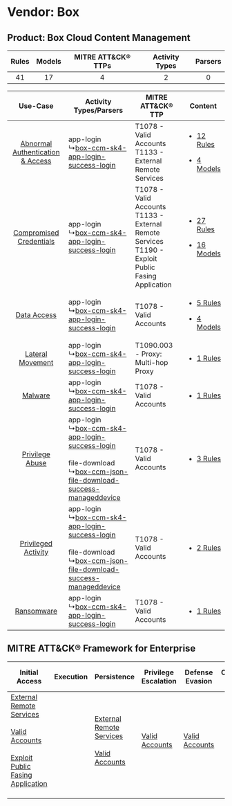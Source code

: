Vendor: Box
===========
Product: Box Cloud Content Management
-------------------------------------
| Rules | Models | MITRE ATT&CK® TTPs | Activity Types | Parsers |
|:-----:|:------:|:------------------:|:--------------:|:-------:|
|  41   |   17   |         4          |       2        |    0    |

|    Use-Case    | Activity Types/Parsers    | MITRE ATT&CK® TTP    | Content    |
|:----:| ---- | ---- | ---- |
| [Abnormal Authentication & Access](../../../UseCases/uc_abnormal_authentication_&_access.md) |  app-login<br> ↳[box-ccm-sk4-app-login-success-login](Ps/pC_boxccmsk4apploginsuccesslogin.md)<br>    | T1078 - Valid Accounts<br>T1133 - External Remote Services<br>    | [<ul><li>12 Rules</li></ul><ul><li>4 Models</li></ul>](RM/r_m_box_box_cloud_content_management_Abnormal_Authentication_&_Access.md) |
|          [Compromised Credentials](../../../UseCases/uc_compromised_credentials.md)          |  app-login<br> ↳[box-ccm-sk4-app-login-success-login](Ps/pC_boxccmsk4apploginsuccesslogin.md)<br>    | T1078 - Valid Accounts<br>T1133 - External Remote Services<br>T1190 - Exploit Public Fasing Application<br> | [<ul><li>27 Rules</li></ul><ul><li>16 Models</li></ul>](RM/r_m_box_box_cloud_content_management_Compromised_Credentials.md)         |
|    [Data Access](../../../UseCases/uc_data_access.md)    |  app-login<br> ↳[box-ccm-sk4-app-login-success-login](Ps/pC_boxccmsk4apploginsuccesslogin.md)<br>    | T1078 - Valid Accounts<br>    | [<ul><li>5 Rules</li></ul><ul><li>4 Models</li></ul>](RM/r_m_box_box_cloud_content_management_Data_Access.md)    |
|    [Lateral Movement](../../../UseCases/uc_lateral_movement.md)    |  app-login<br> ↳[box-ccm-sk4-app-login-success-login](Ps/pC_boxccmsk4apploginsuccesslogin.md)<br>    | T1090.003 - Proxy: Multi-hop Proxy<br>    | [<ul><li>1 Rules</li></ul>](RM/r_m_box_box_cloud_content_management_Lateral_Movement.md)    |
|    [Malware](../../../UseCases/uc_malware.md)    |  app-login<br> ↳[box-ccm-sk4-app-login-success-login](Ps/pC_boxccmsk4apploginsuccesslogin.md)<br>    | T1078 - Valid Accounts<br>    | [<ul><li>1 Rules</li></ul>](RM/r_m_box_box_cloud_content_management_Malware.md)    |
|    [Privilege Abuse](../../../UseCases/uc_privilege_abuse.md)    |  app-login<br> ↳[box-ccm-sk4-app-login-success-login](Ps/pC_boxccmsk4apploginsuccesslogin.md)<br><br> file-download<br> ↳[box-ccm-json-file-download-success-manageddevice](Ps/pC_boxccmjsonfiledownloadsuccessmanageddevice.md)<br> | T1078 - Valid Accounts<br>    | [<ul><li>3 Rules</li></ul>](RM/r_m_box_box_cloud_content_management_Privilege_Abuse.md)    |
|    [Privileged Activity](../../../UseCases/uc_privileged_activity.md)    |  app-login<br> ↳[box-ccm-sk4-app-login-success-login](Ps/pC_boxccmsk4apploginsuccesslogin.md)<br><br> file-download<br> ↳[box-ccm-json-file-download-success-manageddevice](Ps/pC_boxccmjsonfiledownloadsuccessmanageddevice.md)<br> | T1078 - Valid Accounts<br>    | [<ul><li>2 Rules</li></ul>](RM/r_m_box_box_cloud_content_management_Privileged_Activity.md)    |
|    [Ransomware](../../../UseCases/uc_ransomware.md)    |  app-login<br> ↳[box-ccm-sk4-app-login-success-login](Ps/pC_boxccmsk4apploginsuccesslogin.md)<br>    | T1078 - Valid Accounts<br>    | [<ul><li>1 Rules</li></ul>](RM/r_m_box_box_cloud_content_management_Ransomware.md)    |

MITRE ATT&CK® Framework for Enterprise
--------------------------------------
| Initial Access                                                                                                                                                                                                                         | Execution | Persistence                                                                                                                                      | Privilege Escalation                                                | Defense Evasion                                                     | Credential Access | Discovery | Lateral Movement | Collection | Command and Control                                                                                                                       | Exfiltration | Impact |
| -------------------------------------------------------------------------------------------------------------------------------------------------------------------------------------------------------------------------------------- | --------- | ------------------------------------------------------------------------------------------------------------------------------------------------ | ------------------------------------------------------------------- | ------------------------------------------------------------------- | ----------------- | --------- | ---------------- | ---------- | ----------------------------------------------------------------------------------------------------------------------------------------- | ------------ | ------ |
| [External Remote Services](https://attack.mitre.org/techniques/T1133)<br><br>[Valid Accounts](https://attack.mitre.org/techniques/T1078)<br><br>[Exploit Public Fasing Application](https://attack.mitre.org/techniques/T1190)<br><br> |           | [External Remote Services](https://attack.mitre.org/techniques/T1133)<br><br>[Valid Accounts](https://attack.mitre.org/techniques/T1078)<br><br> | [Valid Accounts](https://attack.mitre.org/techniques/T1078)<br><br> | [Valid Accounts](https://attack.mitre.org/techniques/T1078)<br><br> |                   |           |                  |            | [Proxy: Multi-hop Proxy](https://attack.mitre.org/techniques/T1090/003)<br><br>[Proxy](https://attack.mitre.org/techniques/T1090)<br><br> |              |        |